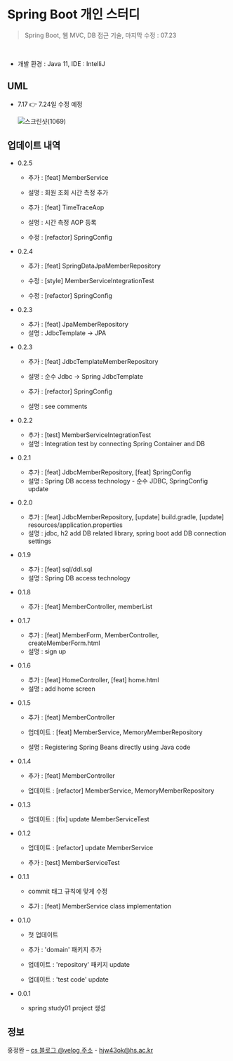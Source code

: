 # Spring Boot 개인 스터디

> Spring Boot, 웹 MVC, DB 접근 기술, 마지막 수정 : 07.23
<br>

  * 개발 환경 : Java 11, IDE : IntelliJ


## UML
 
 * 7.17 👉 7.24일 수정 예정
 
    ![스크린샷(1069)](https://user-images.githubusercontent.com/76596316/125999263-a153744a-0c7c-4acd-90af-ef94cf0f9e15.png)

## 업데이트 내역

* 0.2.5 
  * 추가 : [feat] MemberService
  * 설명 : 회원 조회 시간 측정 추가
  
  * 추가 : [feat] TimeTraceAop
  * 설명 : 시간 측정 AOP 등록
  
  * 수정 : [refactor] SpringConfig

* 0.2.4
  * 추가 : [feat] SpringDataJpaMemberRepository
  
  * 수정 : [style] MemberServiceIntegrationTest
  
  * 수정 : [refactor] SpringConfig

* 0.2.3
  * 추가 : [feat] JpaMemberRepository
  * 설명 : JdbcTemplate -> JPA

* 0.2.3
  * 추가 : [feat] JdbcTemplateMemberRepository
  * 설명 : 순수 Jdbc -> Spring JdbcTemplate
   
  * 추가 : [refactor] SpringConfig
  * 설명 : see comments

* 0.2.2
  * 추가 : [test] MemberServiceIntegrationTest
  * 설명 : Integration test by connecting Spring Container and DB

* 0.2.1
  * 추가 : [feat] JdbcMemberRepository, [feat] SpringConfig
  * 설명 : Spring DB access technology - 순수 JDBC, SpringConfig update

* 0.2.0
  * 추가 : [feat] JdbcMemberRepository, [update] build.gradle, [update] resources/application.properties
  * 설명 : jdbc, h2 add DB related library, spring boot add DB connection settings
  
* 0.1.9
  * 추가 : [feat] sql/ddl.sql 
  * 설명 : Spring DB access technology

* 0.1.8
  * 추가 : [feat] MemberController, memberList

* 0.1.7
  * 추가 : [feat] MemberForm, MemberController, createMemberForm.html
  * 설명 : sign up

* 0.1.6
  * 추가 : [feat] HomeController, [feat] home.html
  * 설명 : add home screen
   
* 0.1.5
  * 추가 : [feat] MemberController
  
  * 업데이트 : [feat] MemberService, MemoryMemberRepository
  * 설명 : Registering Spring Beans directly using Java code

* 0.1.4
  * 추가 : [feat] MemberController
  
  * 업데이트 : [refactor] MemberService, MemoryMemberRepository

* 0.1.3
  * 업데이트 : [fix] update MemberServiceTest 

* 0.1.2
  * 업데이트 : [refactor] update MemberService
  
  * 추가 : [test] MemberServiceTest

* 0.1.1
  * commit 태그 규칙에 맞게 수정
  
  * 추가 : [feat] MemberService class implementation

* 0.1.0
  * 첫 업데이트 
  
  * 추가 : 'domain' 패키지 추가
  
  * 업데이트 : 'repository' 패키지 update
  * 업데이트 : 'test code'  update

* 0.0.1
  * spring study01 project 생성 

## 정보

홍정완 – [cs 블로그 @velog 주소](https://velog.io/@daydream) - hjw43ok@hs.ac.kr
